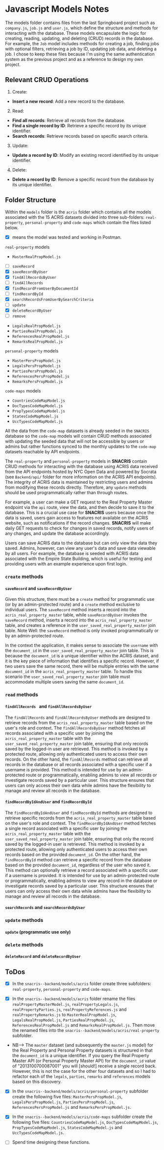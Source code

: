 # Javascript Models Notes

The models folder contains files from the last Springboard project such as `company.js`, `job.js` and `user.js`, which define the structure and methods for interacting with the database. These models encapsulate the logic for creating, reading, updating, and deleting (CRUD) records in the database. For example, the `Job` model includes methods for creating a job, finding jobs with optional filters, retrieving a job by ID, updating job data, and deleting a job.  I chose to keep these files because I'm using the same authentication system as the previous project and as a reference to design my own project.

## Relevant CRUD Operations
1. Create:
- **Insert a new record**: Add a new record to the database.

2. Read:
- **Find all records**: Retrieve all records from the database.
- **Find a single record by ID**: Retrieve a specific record by its unique identifier.
- **Search records**: Retrieve records based on specific search criteria.

3. Update:
- **Update a record by ID**: Modify an existing record identified by its unique identifier.

4. Delete:
- **Delete a record by ID**: Remove a specific record from the database by its unique identifier.

## Folder Structure

Within the `models` folder is the `acris` folder which contains all the models associated with the 15 ACRIS datasets divided into three sub-folders: `real-property`, `personal-property` and `code-maps` which contain the files listed below. 

- [x]  means the model was tested and working in Postman.

`real-property` models
- `MasterRealPropModel.js`
- [ ] `saveRecord`
- [x] `saveRecordByUser`
- [x] `findAllRecordsByUser`
- [ ] `findAllRecords`
- [x] `findRecordFromUserByDocumentId`
- [ ] `findRecordById`
- [x] `searchRecordsFromUserBySearchCriteria`
- [ ] `update`
- [x] `deleteRecordByUser`
- [ ] `remove`
- `LegalsRealPropModel.js`
- `PartiesRealPropModel.js`
- `ReferencesRealPropModel.js`
- `RemarksRealPropModel.js`

`personal-property` models
- `MasterPersPropModel.js`
- `LegalsPersPropModel.js`
- `PartiesPersPropModel.js`
- `ReferencesPersPropModel.js`
- `RemarksPersPropModel.js`

`code-maps` models
- `CountriesCodeMapModel.js`
- `DocTypesCodeMapModel.js`
- `PropTypesCodeMapModel.js`
- `StatesCodeMapModel.js`
- `UccTypesCodeMapModel.js`

All the data from the `code-map` datasets is already seeded in the `SNACRIS` database so the `code-map` models will contain CRUD methods associated with updating the seeded data that will not be accessible by users or admins but rather functions synced to the monthly updates to the `code-map` datasets reachable by API endpoints.

The `real-property` and `personal-property` models in **SNACRIS** contain CRUD methods for interacting with the database using ACRIS data received from the API endpoints hosted by NYC Open Data and powered by Socrata (see `Backend/api/` folder for more information on the ACRIS API endpoints). The integrity of ACRIS data is maintained by restricting users and admins from modifying these records directly. Therefore, any `update` methods should be used programmatically rather than through routes.

For example, a user can make a GET request to the Real Property Master endpoint via the `api` route, view the data, and then decide to save it to the database. This is a crucial use case for **SNACRIS** users because once the data is saved, users gain access to features not available on the ACRIS website, such as notifications if the record changes. **SNACRIS** will make daily GET requests to check for changes in saved records, notify users of any changes, and update the database accordingly.

Users can save ACRIS data to the database but can only view the data they saved. Admins, however, can view any user's data and save data viewable by all users. For example, the database is seeded with ACRIS data associated with the Empire State Building, which is useful for testing and providing users with an example experience upon first login.

### `create` methods 

#### `saveRecord` and `saveRecordByUser`

Given this structure, there must be a `create` method for programmatic use (or by an admin-protected route) and a `create` method exclusive to individual users. The `saveRecord` method inserts a record into the `acris_real_property_master` table, while `saveRecordByUser` invokes the `saveRecord` method, inserts a record into the `acris_real_property_master` table, and creates a reference in the `user_saved_real_property_master` join table. Note Well: the `saveRecord` method is only invoked programmatically or by an admin-protected route.

In the context the application, it makes sense to associate the `username` with the `document_id` in the `user_saved_real_property_master` join table. This is because the `document_id` is a unique identifier within the ACRIS dataset, and it is the key piece of information that identifies a specific record.  However, if two users save the same record, there will be multiple entries with the same `document_id` in the `acris_real_property_master` table. To handle this scenario the `user_saved_real_property_master` join table must accommodate multiple users saving the same `document_id`.

### `read` methods

#### `findAllRecords ` and `findAllRecordsByUser`

The `findAllRecords` and `findAllRecordsByUser` methods are designed to retrieve records from the `acris_real_property_master` table based on the user's role and context. The `findAllRecordsByUser` method fetches all records associated with a specific user by joining the `acris_real_property_master` table with the `user_saved_real_property_master` join table, ensuring that only records saved by the logged-in user are retrieved. This method is invoked by a protected route, allowing only authenticated users to access their own records. On the other hand, the `findAllRecords` method can retrieve all records in the database or all records associated with a specific user if a username is provided. This method is intended for use by an admin-protected route or programmatically, enabling admins to view all records or investigate records saved by a particular user. This structure ensures that users can only access their own data while admins have the flexibility to manage and review all records in the database.

#### `findRecordByIdAndUser` and `findRecordById`

The `findRecordByIdAndUser` and `findRecordById` methods are designed to retrieve specific records from the `acris_real_property_master` table based on the user's role and context. The `findRecordByIdAndUser` method fetches a single record associated with a specific user by joining the `acris_real_property_master` table with the `user_saved_real_property_master` join table, ensuring that only the record saved by the logged-in user is retrieved. This method is invoked by a protected route, allowing only authenticated users to access their own records based on the provided `document_id`. On the other hand, the `findRecordById` method can retrieve a specific record from the database based on the provided `document_id`, regardless of the user who saved it. This method can optionally retrieve a record associated with a specific user if a username is provided. It is intended for use by an admin-protected route or programmatically, enabling admins to view any record in the database or investigate records saved by a particular user. This structure ensures that users can only access their own data while admins have the flexibility to manage and review all records in the database.

#### `searchRecords` and `searchRecordsByUser`

### `update` methods

#### `update` (programmatic use only)

### `delete` methods

#### `deleteRecord` and `deleteRecordByUser`


## ToDos

- [x] In the `snacris--backend/models/acris` folder create three subfolders: `real-property`, `personal-property` and `code-maps`.

- [x] In the `snacris--backend/models/acris` folder rename the files `realPropertyMasterModel.js`, `realPropertyLegals.js`, `realPropertyParties.js`, `realPropertyReferences.js` and `realPropertyRemarks.js` to `MasterRealPropModel.js`, `LegalsRealPropModel.js`, `PartiesRealPropModel.js`, `ReferencesRealPropModel.js` and `RemarksRealPropModel.js`.  Then move the renamed files into the `snacris--backend/models/acris/real-property` subfolder.

- NB--> The `master` dataset (and subsequently the `master.js` model) for the Real Property and Personal Property datasets is structured in that the `document_id` is a unique identifier.  If you query the Real Property Master API (or Personal Property Master API) for the `document_id` value of "2013100700087001" you will [should!] receive a single record back.  However, this is not the case for the other four datasets and so I had to refactor each of the `legals`, `parties`, `remarks` and `references` models based on this discovery.

- [x] In the `snacris--backend/models/acris/personal-property` subfolder create the following five files: `MasterPersPropModel.js`, `LegalsPersPropModel.js`, `PartiesPersPropModel.js`, `ReferencesPersPropModel.js` and `RemarksPersPropModel.js`.  

- [x] In the `snacris--backend/models/acris/code-maps` subfolder create the following five files: `CountriesCodeMapModel.js`, `DocTypesCodeMapModel.js`, `PropTypesCodeMapModel.js`, `StatesCodeMapModel.js` and `UccTypesCodeMapModel.js`.
- [ ] Spend time designing these functions.



